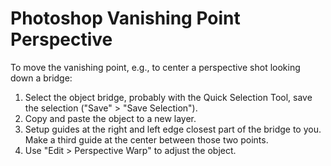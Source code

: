 # Photoshop Vanishing Point Perspective

To move the vanishing point, e.g., to center a perspective shot looking down a bridge:

1. Select the object bridge, probably with the Quick Selection Tool, save the selection ("Save" > "Save Selection").
2. Copy and paste the object to a new layer.
3. Setup guides at the right and left edge closest part of the bridge to you. Make a third guide at the center between those two points.
4. Use "Edit > Perspective Warp" to adjust the object.